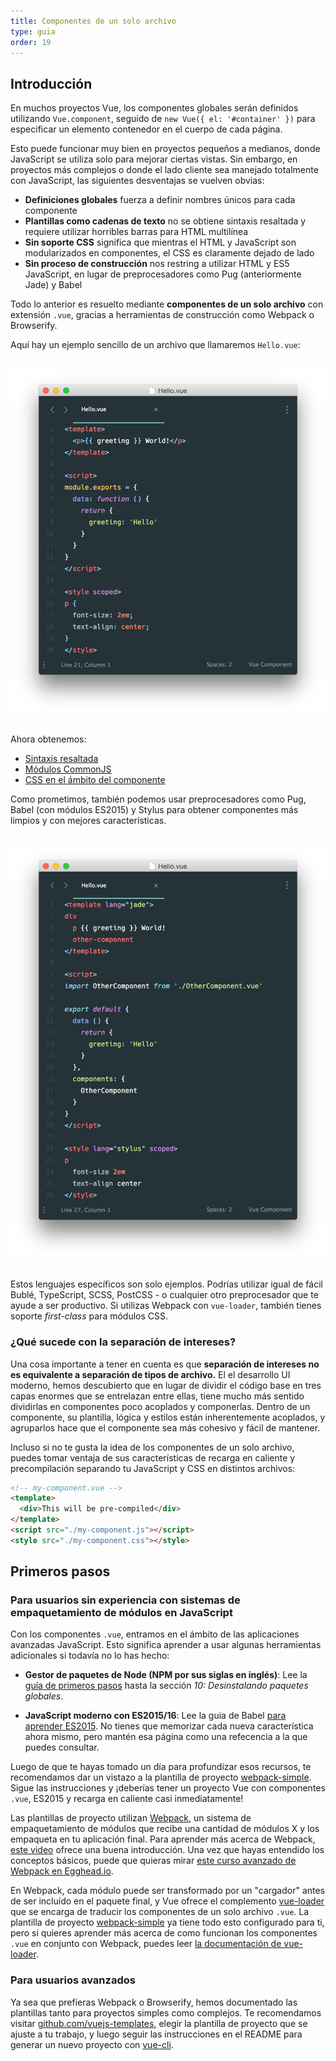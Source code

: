 ```yaml
---
title: Componentes de un solo archivo
type: guia
order: 19
---
```


## Introducción

En muchos proyectos Vue, los componentes globales serán definidos utilizando `Vue.component`, seguido de `new Vue({ el: '#container' })` para especificar un elemento contenedor en el cuerpo de cada página.

Esto puede funcionar muy bien en proyectos pequeños a medianos, donde JavaScript se utiliza solo para mejorar ciertas vistas. Sin embargo, en proyectos más complejos o donde el lado cliente sea manejado totalmente con JavaScript, las siguientes desventajas se vuelven obvias:

- **Definiciones globales** fuerza a definir nombres únicos para cada componente
- **Plantillas como cadenas de texto** no se obtiene sintaxis resaltada y requiere utilizar horribles barras para HTML multilínea
- **Sin soporte CSS** significa que mientras el HTML y JavaScript son modularizados en componentes, el CSS es claramente dejado de lado
- **Sin proceso de construcción** nos restring a utilizar HTML y ES5 JavaScript, en lugar de preprocesadores como Pug (anteriormente Jade) y Babel

Todo lo anterior es resuelto mediante **componentes de un solo archivo** con extensión `.vue`, gracias a herramientas de construcción como Webpack o Browserify.

Aquí hay un ejemplo sencillo de un archivo que llamaremos `Hello.vue`:

<img src="/images/vue-component.png" style="display: block; margin: 30px auto">

Ahora obtenemos:

- [Sintaxis resaltada](https://github.com/vuejs/awesome-vue#syntax-highlighting)
- [Módulos CommonJS](https://webpack.js.org/concepts/modules/#what-is-a-webpack-module)
- [CSS en el ámbito del componente](https://github.com/vuejs/vue-loader/blob/master/docs/en/features/scoped-css.md)

Como prometimos, también podemos usar preprocesadores como Pug, Babel (con módulos ES2015) y Stylus para obtener componentes más limpios y con mejores características.

<img src="/images/vue-component-with-preprocessors.png" style="display: block; margin: 30px auto">

Estos lenguajes específicos son solo ejemplos. Podrías utilizar igual de fácil Bublé, TypeScript, SCSS, PostCSS - o cualquier otro preprocesador que te ayude a ser productivo. Si utilizas Webpack con `vue-loader`, también tienes soporte _first-class_ para módulos CSS.

### ¿Qué sucede con la separación de intereses?

Una cosa importante a tener en cuenta es que **separación de intereses no es equivalente a separación de tipos de archivo.** El el desarrollo UI moderno, hemos descubierto que en lugar de dividir el código base en tres capas enormes que se entrelazan entre ellas, tiene mucho más sentido dividirlas en componentes poco acoplados y componerlas. Dentro de un componente, su plantilla, lógica y estilos están inherentemente acoplados, y agruparlos hace que el componente sea más cohesivo y fácil de mantener.

Incluso si no te gusta la idea de los componentes de un solo archivo, puedes tomar ventaja de sus características de recarga en caliente y precompilación separando tu JavaScript y CSS en distintos archivos:

``` html
<!-- my-component.vue -->
<template>
  <div>This will be pre-compiled</div>
</template>
<script src="./my-component.js"></script>
<style src="./my-component.css"></style>
```

## Primeros pasos

### Para usuarios sin experiencia con sistemas de empaquetamiento de módulos en JavaScript

Con los componentes `.vue`, entramos en el ámbito de las aplicaciones avanzadas JavaScript. Esto significa aprender a usar algunas herramientas adicionales si todavía no lo has hecho:

- **Gestor de paquetes de Node (NPM por sus siglas en inglés)**: Lee la [guía de primeros pasos](https://docs.npmjs.com/getting-started/what-is-npm) hasta la sección _10: Desinstalando paquetes globales_.

- **JavaScript moderno con ES2015/16**: Lee la guia de Babel [para aprender ES2015](https://babeljs.io/docs/learn-es2015/). No tienes que memorizar cada nueva característica ahora mismo, pero mantén esa página como una refecencia a la que puedes consultar.

Luego de que te hayas tomado un día para profundizar esos recursos, te recomendamos dar un vistazo a la plantilla de proyecto [webpack-simple](https://github.com/vuejs-templates/webpack-simple). Sigue las instrucciones y ¡deberías tener un proyecto Vue con componentes `.vue`, ES2015 y recarga en caliente casi inmediatamente!

Las plantillas de proyecto utilizan [Webpack](https://webpack.js.org/), un sistema de empaquetamiento de módulos que recibe una cantidad de módulos X y los empaqueta en tu aplicación final. Para aprender más acerca de Webpack, [este video](https://www.youtube.com/watch?v=WQue1AN93YU) ofrece una buena introducción. Una vez que hayas entendido los conceptos básicos, puede que quieras mirar [este curso avanzado de Webpack en Egghead.io](https://egghead.io/courses/using-webpack-for-production-javascript-applications).

En Webpack, cada módulo puede ser transformado por un "cargador" antes de ser incluído en el paquete final, y Vue ofrece el complemento [vue-loader](https://github.com/vuejs/vue-loader) que se encarga de traducir los componentes de un solo archivo `.vue`. La plantilla de proyecto [webpack-simple](https://github.com/vuejs-templates/webpack-simple) ya tiene todo esto configurado para ti, pero si quieres aprender más acerca de como funcionan los componentes `.vue` en conjunto con Webpack, puedes leer [la documentación de vue-loader](https://vue-loader.vuejs.org).

### Para usuarios avanzados

Ya sea que prefieras Webpack o Browserify, hemos documentado las plantillas tanto para proyectos simples como complejos. Te recomendamos visitar [github.com/vuejs-templates](https://github.com/vuejs-templates), elegir la plantilla de proyecto que se ajuste a tu trabajo, y luego seguir las instrucciones en el README para generar un nuevo proyecto con [vue-cli](https://github.com/vuejs/vue-cli).
